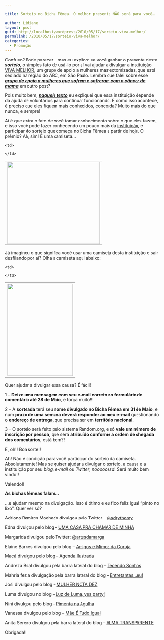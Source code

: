 ```yaml
---

title: Sorteio no Bicha Fêmea. O melhor presente NÃO será para você…

author: Lidiane
layout: post
guid: http://localhost/wordpress/2010/05/17/sorteio-viva-melhor/
permalink: /2010/05/17/sorteio-viva-melhor/
categories:
  - Promoção
---
```

Confuso? Pode parecer… mas eu explico: se você ganhar o presente deste **_sorteio_**, o simples fato de usá-lo por aí vai ajudar a divulgar a instituição <a href="http://grupovivamelhor.org.br/?pg=home" target="_blank">VIVA MELHOR</a>, um grupo de apoio a mulheres mastectomizadas, que está sediado na região do ABC, em São Paulo. Lembra que falei sobre esse **_[grupo de apoio a mulheres que sofrem e sofreram com o câncer de mama](http://www.trololodemulher.com.br/2010/01/11/viva-melhor-grupo-de-apoio-e-auto-ajuda-s-mulheres-mastectomizadas/)_** em outro post?

<!--more-->

Pois muito bem, **_[naquele texto](http://www.trololodemulher.com.br/2010/01/11/viva-melhor-grupo-de-apoio-e-auto-ajuda-s-mulheres-mastectomizadas/)_** eu expliquei que essa instituição depende da ajuda de voluntários para continuar funcionando. E como isso acontece, é preciso que eles fiquem mais conhecidos, concorda? Muito mais do que nunca, e sempre!

Aí é que entra o fato de você tomar conhecimento sobre o que eles fazem, e isso você pode fazer conhecendo um pouco mais da <a href="http://grupovivamelhor.org.br/?pg=home" target="_blank">instituição</a>, e participar do sorteio que começa no Bicha Fêmea a partir de hoje. O prêmio? Ah, sim! É uma camiseta…

<table align="center">
  <tr>
    <td>
      <a href="http://www.trololodemulher.com.br/blog/wp-content/uploads/2010/05/Grupo-Viva-Melhor-300.jpg"><img class="alignnone size-full wp-image-4642" title="Grupo Viva Melhor 300" src="http://www.trololodemulher.com.br/blog/wp-content/uploads/2010/05/Grupo-Viva-Melhor-300.jpg" alt="" width="300" height="266" /></a><a href="http://www.trololodemulher.com.br/blog/wp-content/uploads/2010/05/camiseta-do-cancer-de-mama.jpg"></a>
    </td>
    
    <td>
       
    </td>
  </tr>
</table>

Já imaginou o que significa você usar uma camiseta desta instituição e sair desfilando por aí? Olha a camiseta aqui abaixo:

<table align="center">
  <tr>
    <td>
      <a href="http://www.trololodemulher.com.br/blog/wp-content/uploads/2010/05/camisetaVivamelhor.jpg"><img class="alignnone size-medium wp-image-4646" title="camisetaVivamelhor" src="http://www.trololodemulher.com.br/blog/wp-content/uploads/2010/05/camisetaVivamelhor-212x300.jpg" alt="" width="212" height="300" /></a>
    </td>
    
    <td>
       
    </td>
  </tr>
</table>

Quer ajudar a divulgar essa causa? É fácil!

1 – **Deixe uma mensagem com seu e-mail correto no formulário de comentário até 28 de Maio**, e torça muito!!!

2 – A **sorteada** terá seu **nome divulgado no Bicha Fêmea em 31 de Maio**, e num **prazo de uma semana deverá responder ao meu e-mail** questionando o **endereço de entrega**, que precisa ser em **território nacional**.

3 – O sorteio será feito pelo sistema Random.org, e só **vale um número de inscrição por pessoa**, que será **atribuído conforme a ordem de chegada dos comentários**, está bem?!

E, oh!! Boa sorte!!

Ah! Não é condição para você participar do sorteio da camiseta. Absolutamente! Mas se quiser ajudar a divulgar o sorteio, a causa e a instituição por seu _blog, e-mail_ ou _Twitter_, _nooooossa_! Será muito bem vindo!!

Valendo!!

**As bichas fêmeas falam&#8230;**

&#8230;e ajudam mesmo na divulgação. Isso é ótimo e eu fico feliz igual &#8220;pinto no lixo&#8221;. Quer ver só?

Adriana Ramires Machado divulgou pelo Twitter &#8211; <a href="http://twitter.com/adrythamy/status/14155976320" target="_blank">@adrythamy</a>

Edna divulgou pelo blog &#8211; <a href="http://umacasaprachamardeminha.blogspot.com/" target="_blank">UMA CASA PRA CHAMAR DE MINHA</a>

Margarida divulgou pelo Twitter: <a href="http://twitter.com/search/users?q=@artesdamarga&category=people&source=find_on_twitter" target="_blank">@artesdamarga</a>

Elaine Barnes divulgou pelo blog &#8211; <a href="http://amigosemimosdacoruja.blogspot.com/2010/05/sorteio-no-bicha-femea-o-melhor.html" target="_blank">Amigos e Mimos da Coruja</a>

Macá divulgou pelo blog &#8211; <a href="http://www.agendailustrada.com/2010/05/sorteio-no-bicha-femea.html" target="_blank">Agenda Ilustrada</a>

Andreza Boal divulgou pela barra lateral do blog &#8211; <a href="http://tecendosonhoscomvoce.blogspot.com/" target="_blank">Tecendo Sonhos</a>

Mahria fez a divulgação pela barra lateral do blog &#8211; <a href="http://wwwantesqueeuesqueca.blogspot.com/" target="_blank">Entretantas&#8230;eu!</a>

Josi divulgou pelo blog &#8211; <a href="http://mulhernota10josisousa.blogspot.com/2010/05/sorteio-no-bicha-femea-o-melhor.html" target="_blank">MULHER NOTA DEZ</a>

Luma divulgou no blog &#8211; <a href="http://luzdeluma.blogspot.com/2010/05/vi-por-ai.html" target="_blank">Luz de Luma, yes party!</a>

Nini divulgou pelo blog &#8211; <a href="http://pimentanaagulha-blog.blogspot.com/2010/05/sorteio-no-bicha-femea.html" target="_blank">Pimenta na Agulha</a>

Vanessa divulgou pelo blog &#8211; <a href="http://www.maeetudoigual.com.br/2010/05/dor-da-mordida.html" target="_blank">Mãe É Tudo Igual</a>

Anita Sereno divulgou pela barra lateral do blog &#8211; <a href="http://anitasereno.blogspot.com/" target="_blank">ALMA TRANSPARENTE</a>

Obrigada!!!